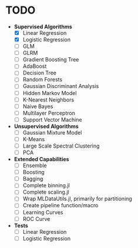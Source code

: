 # TODO

- **Supervised Algorithms**
  - [x] Linear Regression
  - [x] Logistic Regression
  - [ ] GLM
  - [ ] GLRM
  - [ ] Gradient Boosting Tree
  - [ ] AdaBoost
  - [ ] Decision Tree
  - [ ] Random Forests
  - [ ] Gaussian Discriminant Analysis
  - [ ] Hidden Markov Model
  - [ ] K-Nearest Neighbors
  - [ ] Naive Bayes
  - [ ] Multilayer Perceptron
  - [ ] Support Vector Machine
- **Unsupervised Algorithms**
  - [ ] Gaussian Mixture Model
  - [ ] K-Means
  - [ ] Large Scale Spectral Clustering
  - [ ] PCA
- **Extended Capabilities**
  - [ ] Ensemble
  - [ ] Boosting
  - [ ] Bagging
  - [ ] Complete binning.jl
  - [ ] Complete scaling.jl
  - [ ] Wrap MLDataUtils.jl, primarily for partitioning
  - [ ] Create pipeline function/macro
  - [ ] Learning Curves
  - [ ] ROC Curve
- **Tests**
  - [ ] Linear Regression
  - [ ] Logistic Regression
